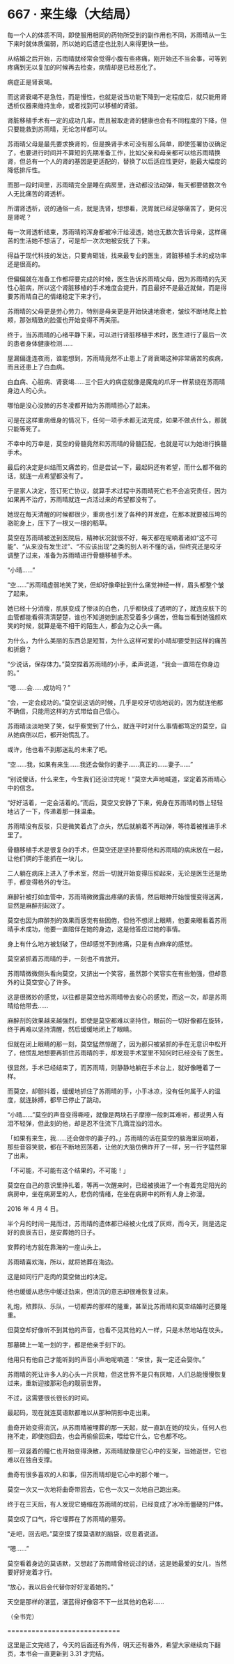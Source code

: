 # 667 · 来生缘（大结局）

每一个人的体质不同，即使服用相同的药物所受到的副作用也不同，苏雨晴从一生下来时就体质偏弱，所以她的后遗症也比别人来得更快一些。

从结婚之后开始，苏雨晴就经常会觉得小腹有些疼痛，刚开始还不当会事，可等到疼痛到无以复加的时候再去检查，病情却是已经恶化了。

病症正是肾衰竭。

而这肾衰竭不是急性，而是慢性，也就是说当功能下降到一定程度后，就只能用肾透析仪器来维持生命，或者找到可以移植的肾脏。

肾脏移植手术有一定的成功几率，而且被取走肾的健康也会有不同程度的下降，但只要能救到苏雨晴，无论怎样都可以。

苏雨晴父母是最先要求换肾的，但是换肾手术可没有那么简单，即使签署协议确定了，也要进行时间并不算短的先期准备工作，比如父亲和母亲都可以给苏雨晴换肾，但总有一个人的肾的基因是更适配的，替换了以后适应性更好，能最大幅度的降低排斥性。

而那一段时间里，苏雨晴完全是睡在病房里，连动都没法动弹，每天都要做数次令人无比痛苦的肾透析。

所谓肾透析，说的通俗一点，就是洗肾，想想看，洗胃就已经足够痛苦了，更何况是肾呢？

每一次肾透析结束，苏雨晴的浑身都被冷汗给浸透，她也无数次告诉母亲，这样痛苦的生活她不想活了，可是却一次次地被安抚了下来。

得益于现代科技的发达，只要肯砸钱，找来最专业的医生，肾脏移植手术的成功率还是很高的。

但偏偏就在准备工作都将要完成的时候，医生告诉苏雨晴父母，因为苏雨晴的先天性心脏病，所以这个肾脏移植的手术难度会提升，而且最好不是最近就做，而是得要苏雨晴自己的情绪稳定下来才行。

苏雨晴的父母更是劳心劳力，特别是母亲更是开始快速地衰老，皱纹不断地爬上脸颊，那张精致的脸蛋也开始变得不再美丽。

终于，当苏雨晴的心绪平静下来，可以进行肾脏移植手术时，医生进行了最后一次的患者身体健康检测……

屋漏偏逢连夜雨，谁能想到，苏雨晴竟然不止患上了肾衰竭这种非常痛苦的疾病，而且还患上了白血病。

白血病、心脏病、肾衰竭……三个巨大的病症就像是魔鬼的爪牙一样萦绕在苏雨晴身边人的心头。

哪怕是没心没肺的苏冬凌都开始为苏雨晴担心了起来。

可是在这样重病缠身的情况下，任何一项手术都无法完成，如果不做点什么，那就只能等死了。

不幸中的万幸是，莫空的骨髓竟然和苏雨晴的骨髓匹配，也就是可以为她进行换髓手术。

最后的决定是纠结而又痛苦的，但是尝试一下，最起码还有希望，而什么都不做的话，就连一点希望都没有了。

于是家人决定，签订死亡协议，就算手术过程中苏雨晴死亡也不会追究责任，因为如果再不治疗，苏雨晴就连一点活过来的希望都没有了。

她现在每天清醒的时候都很少，重病也引发了各种的并发症，在那本就要被压垮的骆驼身上，压下了一根又一根的稻草。

莫空在苏雨晴被送到医院后，精神状况就很不好，每天都在呢喃着诸如“这不可能”、“从来没有发生过”、“不应该出现”之类的别人听不懂的话，但终究还是咬牙调整了过来，准备为苏雨晴进行骨髓移植手术。

“小晴……”

“空……”苏雨晴虚弱地笑了笑，但却好像牵扯到什么痛觉神经一样，眉头都整个皱了起来。

她已经十分消瘦，肌肤变成了惨淡的白色，几乎都快成了透明的了，就连皮肤下的血管都能看得清清楚楚，谁也不知道她到底忍受着多少痛苦，但每当看到她强颜欢笑的时候，就算是毫不相干的陌生人，都会为之心头一痛。

为什么，为什么美丽的东西总是短暂，为什么这样可爱的小晴却要受到这样的痛苦和折磨？

“少说话，保存体力。”莫空捏着苏雨晴的小手，柔声说道，“我会一直陪在你身边的。”

“嗯……会……成功吗？”

“会，一定会成功的。”莫空说这话的时候，几乎是咬牙切齿地说的，因为就连他都不确信，只能用这样的方式带给自己信心。

苏雨晴淡淡地笑了笑，似乎察觉到了什么，就连平时对什么事情都笃定的莫空，自从她病倒以后，都开始慌乱了。

或许，他也看不到那迷乱的未来了吧。

“空……我，如果有来生……我还会做你的妻子……真正的……妻子……”

“别说傻话，什么来生，今生我们还没过完呢！”莫空大声地喊道，坚定着苏雨晴心中的信念。

“好好活着，一定会活着的。”而后，莫空又安静了下来，俯身在苏雨晴的唇上轻轻地沾了一下，传递着那一抹温柔。

苏雨晴没有反驳，只是微笑着点了点头，然后就躺着不再动弹，等待着被推进手术里了。

骨髓移植手术是很复杂的手术，但莫空还是坚持要将他和苏雨晴的病床放在一起，让他们俩的手能抓在一块儿。

二人躺在病床上进入了手术室，然后一切就开始变得压抑起来，无论是医生还是助手，都变得格外的专注。

麻醉针被打如血管中，苏雨晴微微露出疼痛的表情，然后眼神开始慢慢变得迷离，显然是麻醉剂起效了。

莫空也因为麻醉剂的效果而感觉有些困倦，但他不想闭上眼睛，他要亲眼看着苏雨晴手术成功，他要一直陪伴在她的身边，这是他答应过她的事情。

身上有什么地方被划破了，但却感觉不到疼痛，只是有点麻痒的感觉。

莫空紧抓着苏雨晴的手，一刻也不肯放开。

苏雨晴微微侧头看向莫空，又挤出一个笑容，虽然那个笑容实在有些勉强，但却意外的让莫空安心了许多。

这是很微妙的感觉，以往都是莫空给苏雨晴带去安心的感觉，而这一次，却是苏雨晴给他带去……

麻醉剂的效果越来越强烈，即使是莫空都难以坚持住，眼前的一切好像都在旋转，终于再难以坚持清醒，然后缓缓地闭上了眼睛。

但就在闭上眼睛的那一刻，莫空猛然惊醒了，因为那只被紧抓的手在无意识中松开了，他慌乱地想要再抓住苏雨晴的手，却发现手术室里不知何时已经没有了医生。

很显然，手术已经结束了，而苏雨晴，则静静地躺在手术台上，就好像睡着了一样。

而莫空，却颤抖着，缓缓地抓住了苏雨晴的手，小手冰凉，没有任何属于人的温度，就连脉搏，都早已停止了跳动。

“小晴……”莫空的声音变得嘶哑，就像是两块石子摩擦一般刺耳难听，都说男人有泪不轻弹，但此刻的他，却是忍不住流下几滴混浊的泪水。

「如果有来生，我……还会做你的妻子的。」苏雨晴的话在莫空的脑海里回响着，那些音容笑貌，都在不断地回荡着，让他的大脑仿佛炸开了一样，另一行字猛然窜了出来。

「不可能，不可能有这个结果的，不可能！」

莫空在自己的意识里挣扎着，等再一次醒来时，已经被换进了一个有着充足阳光的病房中，坐在病房里的人，悲伤的情绪，在坐在病房中的所有人身上弥漫。

2016 年 4 月 4 日。

半个月的时间一晃而过，苏雨晴的遗体都已经被火化成了灰烬，而今天，则是选定好的良辰吉日，是安葬她的日子。

安葬的地方就在靠海的一座山头上。

苏雨晴喜欢海，所以，就将她葬在海边。

这是如同行尸走肉的莫空做出的决定。

他也缓缓从悲伤中缓过劲来，但消沉的意志却很难恢复过来。

礼炮，殡葬队、乐队，一切都弄的那样的隆重，甚至比苏雨晴和莫空结婚时还要隆重。

但莫空却好像听不到其他的声音，也看不见其他的人一样，只是木然地站在坟头。

那墓碑上一笔一划的字，都是他亲手刻下的。

他用只有他自己才能听到的声音小声地呢喃道：“来世，我一定还会娶你。”

苏雨晴的死让许多人的心头一片灰暗，但这世界不是只有灰暗，人们总能慢慢恢复过来，重新迎接那彩色的靓丽世界。

不过，这需要很长很长的时间。

最起码，现在就连莫语默都难以从那种阴影中走出来。

曲奇开始变得消沉，从苏雨晴被埋葬的那一天起，就一直趴在她的坟头，任何人也拖不走，即使抱回去，也会再偷偷回来，喂给它什么，它也都不吃。

那一双竖着的瞳仁也开始变得涣散，苏雨晴就像是它心中的支架，当她逝世，它也难以在独自支撑。

曲奇有很多喜欢的人和事，但苏雨晴却是它心中的那个唯一。

莫空一次又一次地将曲奇带回去，它也一次又一次地自己跑出来。

终于在三天后，有人发现它蜷缩在苏雨晴的坟前，已经变成了冰冷而僵硬的尸体。

莫空叹了口气，将它埋葬在了苏雨晴的墓旁。

“走吧，回去吧。”莫空摸了摸莫语默的脑袋，叹息着说道。

“嗯……”

莫空看着身边的莫语默，又想起了苏雨晴曾经说过的话，这是她最爱的女儿，当然要好好宠着才行。

“放心，我以后会代替你好好宠着她的。”

天空是那样的湛蓝，湛蓝得好像容不下一丝其他的色彩……

（全书完）

============================

这里是正文完结了，今天的后面还有外传，明天还有番外，希望大家继续向下翻页，本书会一直更新到 3.31 才完结。
